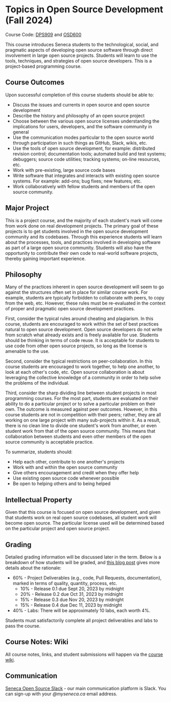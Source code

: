 # Topics in Open Source Development (Fall 2024)

Course Code: [DPS909](https://www.senecapolytechnic.ca/cgi-bin/subject?s1=DPS909) and [OSD600](https://www.senecapolytechnic.ca/cgi-bin/subject?s1=OSD600)

This course introduces Seneca students to the technological, social, and pragmatic aspects of developing open source software through direct involvement in large open source projects. Students will learn to use the tools, techniques, and strategies of open source developers. This is a project-based programming course.

## Course Outcomes

Upon successful completion of this course students should be able to:

- Discuss the issues and currents in open source and open source development
- Describe the history and philosophy of an open source project
- Choose between the various open source licenses understanding the implications for users, developers, and the software community in general
- Use the communication modes particular to the open source world through participation in such things as GitHub, Slack, wikis, etc.
- Use the tools of open source development, for example: distributed revision control; documentation tools; automated build and test systems; debuggers; source code utilities; tracking systems; on-line resources, etc.
- Work with pre-existing, large source code bases
- Write software that integrates and interacts with existing open source systems. For example: add-ons; bug fixes; new features; etc.
- Work collaboratively with fellow students and members of the open source community.

## Major Project

This is a project course, and the majority of each student's mark will come from work done on real development projects. The primary goal of these projects is to get students involved in the open source development community and its codebases. Through this experience students will learn about the processes, tools, and practices involved in developing software as part of a large open source community. Students will also have the opportunity to contribute their own code to real-world software projects, thereby gaining important experience.

## Philosophy

Many of the practices inherent in open source development will seem to go against the structures often set in place for similar course work. For example, students are typically forbidden to collaborate with peers, to copy from the web, etc. However, these rules must be re-evaluated in the context of proper and pragmatic open source development practices.

First, consider the typical rules around cheating and plagiarism. In this course, students are encouraged to work within the set of best practices natural to open source development. Open source developers do not write from scratch what already exists and is freely available for use. Students should be thinking in terms of code reuse. It is acceptable for students to use code from other open source projects, so long as the license is amenable to the use.

Second, consider the typical restrictions on peer-collaboration. In this course students are encouraged to work together, to help one another, to look at each other's code, etc. Open source collaboration is about leveraging the collective knowledge of a community in order to help solve the problems of the individual.

Third, consider the sharp dividing line between student projects in most programming courses. For the most part, students are evaluated on their ability to do a particular project or to solve a particular problem on their own. The outcome is measured against peer outcomes. However, in this course students are not in competition with their peers; rather, they are all working on one large project with many sub-projects within it. As a result, there is no clean line to divide one student's work from another, or even student work from that of the open source community. This means that collaboration between students and even other members of the open source community is acceptable practice.

To summarize, students should:

- Help each other, contribute to one another's projects
- Work with and within the open source community
- Give others encouragement and credit when they offer help
- Use existing open source code whenever possible
- Be open to helping others and to being helped

## Intellectual Property

Given that this course is focused on open source development, and given that students work on real open source codebases, all student work will become open source. The particular license used will be determined based on the particular project and open source project.

## Grading

Detailed grading information will be discussed later in the term. Below is a breakdown of how students will be graded, and [this blog post](http://blog.humphd.org/vocamus-680/?p=680) gives more details about the rationale:

- 60% - Project Deliverables (e.g., code, Pull Requests, documentation), marked in terms of quality, quantity, process, etc.
  - 10% - Release 0.1 due Sept 20, 2023 by midnight
  - 20% - Release 0.2 due Oct 31, 2023 by midnight
  - 15% - Release 0.3 due Nov 20, 2023 by midnight
  - 15% - Release 0.4 due Dec 11, 2023 by midnight
- 40% - Labs: There will be approximately 10 labs, each worth 4%.

Students must satisfactorily complete all project deliverables and labs to pass the course.

## Course Notes: Wiki

All course notes, links, and student submissions will happen via the [course wiki](https://github.com/humphd/topics-in-open-source-2024/wiki).

## Communication

[Seneca Open Source Slack](https://seneca-open-source.slack.com) - our main communication platform is Slack. You can sign-up with your _@myseneca.ca_ email address.

